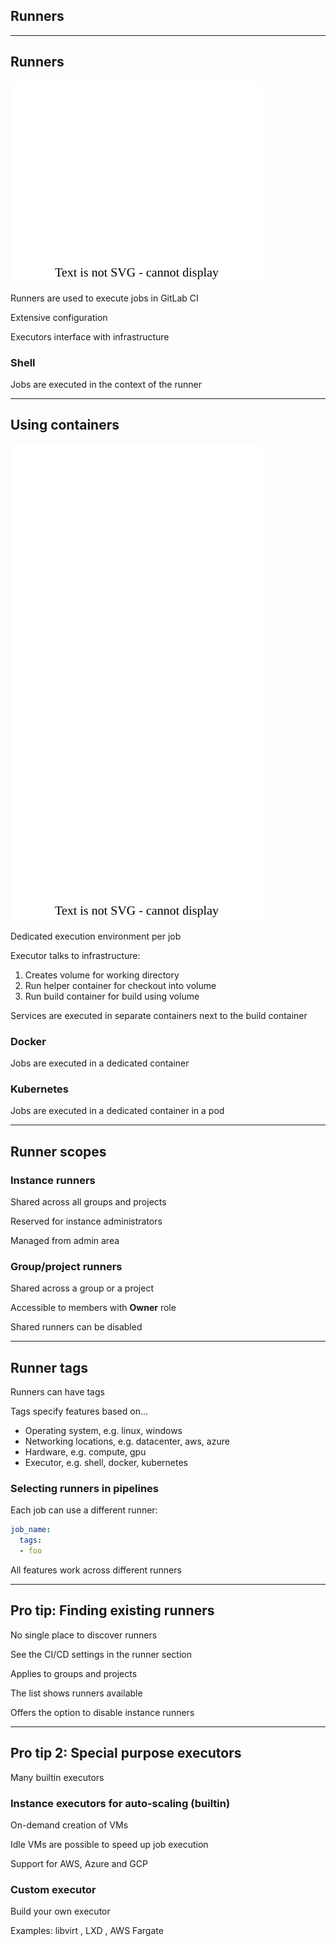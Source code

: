 <!-- .slide: id="gitlab_runners" class="vertical-center" -->

<i class="fa-duotone fa-person-running fa-8x fa-duotone-colors" style="float: right; color: grey;"></i>

## Runners

---

## Runners

![](160_gitlab_ci/260_runners/executor.drawio.svg) <!-- .element: style="float: right; width: 30%;" -->

Runners [](https://docs.gitlab.com/runner/) are used to execute jobs in GitLab CI

Extensive configuration [](https://docs.gitlab.com/runner/configuration/advanced-configuration.html)

Executors interface with infrastructure

### Shell

Jobs are executed in the context of the runner

---

## Using containers

![](160_gitlab_ci/260_runners/containers.drawio.svg) <!-- .element: style="float: right; width: 25%" -->

Dedicated execution environment per job

Executor talks to infrastructure:

1. Creates volume for working directory
1. Run helper container for checkout into volume
1. Run build container for build using volume

Services are executed in separate containers next to the build container

### Docker

Jobs are executed in a dedicated container

### Kubernetes

Jobs are executed in a dedicated container in a pod

---

## Runner scopes

### Instance runners

Shared across all groups and projects

Reserved for instance administrators

Managed from admin area

### Group/project runners

Shared across a group or a project

Accessible to members with **Owner** role

Shared runners can be disabled

---

## Runner tags

Runners can have tags

Tags specify features based on...

- Operating system, e.g. linux, windows
- Networking locations, e.g. datacenter, aws, azure
- Hardware, e.g. compute, gpu
- Executor, e.g. shell, docker, kubernetes

### Selecting runners in pipelines

Each job can use a different runner:

```yaml
job_name:
  tags:
  - foo
```

All features work across different runners

---

## Pro tip: Finding existing runners

No single place to discover runners

See the CI/CD settings in the runner section

Applies to groups and projects

The list shows runners available

Offers the option to disable instance runners

---

## Pro tip 2: Special purpose executors

Many builtin executors [](https://docs.gitlab.com/runner/executors/)

### Instance executors for auto-scaling (builtin)

On-demand creation of VMs [](https://docs.gitlab.com/runner/executors/instance.html)

Idle VMs are possible to speed up job execution

Support for AWS, Azure and GCP

### Custom executor

Build your own executor [](https://docs.gitlab.com/runner/executors/custom.html)

Examples: libvirt [](https://docs.gitlab.com/runner/executors/custom_examples/libvirt.html), LXD [](https://docs.gitlab.com/runner/executors/custom_examples/lxd.html), AWS Fargate [](https://gitlab.com/gitlab-org/ci-cd/custom-executor-drivers/fargate)
